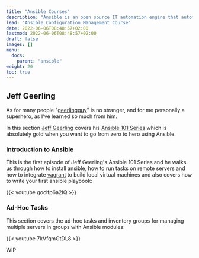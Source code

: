 ```yaml
---
title: "Ansible Courses"
description: "Ansible is an open source IT automation engine that automates provisioning, configuration management, application deployment, orchestration, and many other IT processes."
lead: "Ansible Configuration Management Course"
date: 2022-06-06T08:48:57+02:00
lastmod: 2022-06-06T08:48:57+02:00
draft: false
images: []
menu:
  docs:
    parent: "ansible"
weight: 20
toc: true
---
```


## Jeff Geerling

As for many people "[geerlingguy](https://github.com/geerlingguy)" is no stranger, and for me personally a superhero, as I've learned so much from him.

In this section [Jeff Geerling](https://www.jeffgeerling.com/) covers his [Ansible 101 Series](https://www.youtube.com/watch?v=goclfp6a2IQ&list=PL2_OBreMn7FqZkvMYt6ATmgC0KAGGJNAN) which is absolutely gold when you want to go from zero to hero using Ansible.

### Introduction to Ansible

This is the first episode of Jeff Geerling's Ansible 101 Series and he walks us through how to install ansible, how to run tasks on remote servers and how to integrate [vagrant](https://www.vagrantup.com/) to build local virtual machines and also covers how to write your first ansible playbook:

{{< youtube goclfp6a2IQ >}} 

### Ad-Hoc Tasks

This section covers the ad-hoc tasks and inventory groups for managing multiple servers in groups with Ansible modules:

{{< youtube 7kVfqmGtDL8 >}}

WIP

